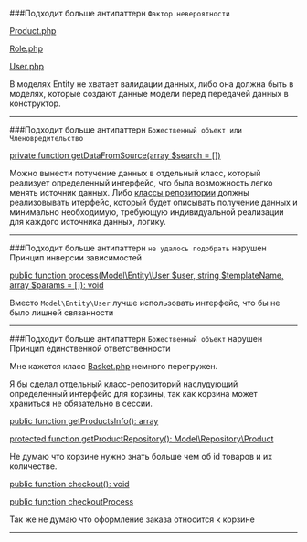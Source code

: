 ###Подходит больше антипаттерн `Фактор невероятности`

[Product.php](https://github.com/Anatoliy700/Course_WebApplicationArchitecture/blob/master/src/Model/Entity/Product.php)

[Role.php](https://github.com/Anatoliy700/Course_WebApplicationArchitecture/blob/master/src/Model/Entity/Role.php)

[User.php](https://github.com/Anatoliy700/Course_WebApplicationArchitecture/blob/master/src/Model/Entity/User.php)

В моделях Entity не хватает валидации данных, либо она должна быть в моделях, которые создают данные модели перед передачей данных в конструктор.
___
 
 ###Подходит больше антипаттерн `Божественный объект или Членовредительство`
 
 [private function getDataFromSource(array $search = [])](https://github.com/Anatoliy700/Course_WebApplicationArchitecture/blob/cc3ed9ae6b69a051471110f36ebce3fcffb7f771/src/Model/Repository/Product.php#L53)
 
  Можно вынести потучение данных в отдельный класс, который реализует определенный интерфейс, что была возможность легко менять источник данных. Либо [классы репозитории](https://github.com/Anatoliy700/Course_WebApplicationArchitecture/tree/master/src/Model/Repository) 
  должны реализовывать итерфейс, который будет описывать получение данных и минимально необходимую, требующую индивидуальной реализации для каждого источника данных, логику.
  ___
  
   ###Подходит больше антипаттерн `не удалось подобрать` нарушен Принцип инверсии зависимостей
  
  [public function process(Model\Entity\User $user, string $templateName, array $params = []): void](https://github.com/Anatoliy700/Course_WebApplicationArchitecture/blob/cc3ed9ae6b69a051471110f36ebce3fcffb7f771/src/Service/Communication/Email.php#L14)

Вместо `Model\Entity\User` лучше использовать интерфейс, что бы не было лишней связанности 
___

  ###Подходит больше антипаттерн `Божественный объект` нарушен Принцип единственной ответственности

Мне кажется класс
[Basket.php](https://github.com/Anatoliy700/Course_WebApplicationArchitecture/blob/master/src/Service/Order/Basket.php)
немного перегружен.

Я бы сделал отдельный класс-репозиторий наслудующий определенный интерфейс для корзины, так как корзина может храниться не обязательно в сессии.

[public function getProductsInfo(): array](https://github.com/Anatoliy700/Course_WebApplicationArchitecture/blob/cc3ed9ae6b69a051471110f36ebce3fcffb7f771/src/Service/Order/Basket.php#L71)

[    protected function getProductRepository(): Model\Repository\Product](https://github.com/Anatoliy700/Course_WebApplicationArchitecture/blob/cc3ed9ae6b69a051471110f36ebce3fcffb7f771/src/Service/Order/Basket.php#L132)

Не думаю что корзине нужно знать больше чем об id товаров и их количестве.


[public function checkout(): void](https://github.com/Anatoliy700/Course_WebApplicationArchitecture/blob/cc3ed9ae6b69a051471110f36ebce3fcffb7f771/src/Service/Order/Basket.php#L82)

[public function checkoutProcess](https://github.com/Anatoliy700/Course_WebApplicationArchitecture/blob/cc3ed9ae6b69a051471110f36ebce3fcffb7f771/src/Service/Order/Basket.php#L107)

Так же не думаю что оформление заказа относится к корзине
___